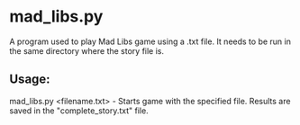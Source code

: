 # mad_libs.py

A program used to play Mad Libs game using a .txt file. It needs to be run in the same directory where the story file is.

## Usage:

mad_libs.py <filename.txt> - Starts game with the specified file. Results are saved in the  "complete_story.txt" file. 

